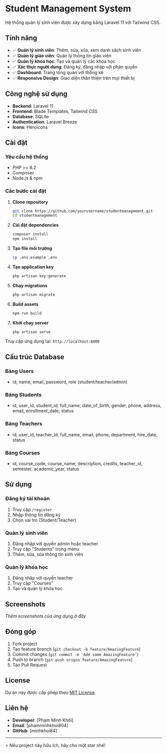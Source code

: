 # Student Management System

Hệ thống quản lý sinh viên được xây dựng bằng Laravel 11 với Tailwind CSS.

## Tính năng

- ✅ **Quản lý sinh viên**: Thêm, sửa, xóa, xem danh sách sinh viên
- ✅ **Quản lý giáo viên**: Quản lý thông tin giáo viên
- ✅ **Quản lý khóa học**: Tạo và quản lý các khóa học
- ✅ **Xác thực người dùng**: Đăng ký, đăng nhập với phân quyền
- ✅ **Dashboard**: Trang tổng quan với thống kê
- ✅ **Responsive Design**: Giao diện thân thiện trên mọi thiết bị

## Công nghệ sử dụng

- **Backend**: Laravel 11
- **Frontend**: Blade Templates, Tailwind CSS
- **Database**: SQLite
- **Authentication**: Laravel Breeze
- **Icons**: Heroicons

## Cài đặt

### Yêu cầu hệ thống
- PHP >= 8.2
- Composer
- Node.js & npm

### Các bước cài đặt

1. **Clone repository**
   ```bash
   git clone https://github.com/yourusername/studentmanagement.git
   cd studentmanagement
   ```

2. **Cài đặt dependencies**
   ```bash
   composer install
   npm install
   ```

3. **Tạo file môi trường**
   ```bash
   cp .env.example .env
   ```

4. **Tạo application key**
   ```bash
   php artisan key:generate
   ```

5. **Chạy migrations**
   ```bash
   php artisan migrate
   ```

6. **Build assets**
   ```bash
   npm run build
   ```

7. **Khởi chạy server**
   ```bash
   php artisan serve
   ```

Truy cập ứng dụng tại: `http://localhost:8000`

## Cấu trúc Database

### Bảng Users
- id, name, email, password, role (student/teacher/admin)

### Bảng Students
- id, user_id, student_id, full_name, date_of_birth, gender, phone, address, email, enrollment_date, status

### Bảng Teachers
- id, user_id, teacher_id, full_name, email, phone, department, hire_date, status

### Bảng Courses
- id, course_code, course_name, description, credits, teacher_id, semester, academic_year, status

## Sử dụng

### Đăng ký tài khoản
1. Truy cập `/register`
2. Nhập thông tin đăng ký
3. Chọn vai trò (Student/Teacher)

### Quản lý sinh viên
1. Đăng nhập với quyền admin hoặc teacher
2. Truy cập "Students" trong menu
3. Thêm, sửa, xóa thông tin sinh viên

### Quản lý khóa học
1. Đăng nhập với quyền teacher
2. Truy cập "Courses" 
3. Tạo và quản lý khóa học

## Screenshots

*Thêm screenshots của ứng dụng ở đây*

## Đóng góp

1. Fork project
2. Tạo feature branch (`git checkout -b feature/AmazingFeature`)
3. Commit changes (`git commit -m 'Add some AmazingFeature'`)
4. Push to branch (`git push origin feature/AmazingFeature`)
5. Tạo Pull Request

## License

Dự án này được cấp phép theo [MIT License](https://opensource.org/licenses/MIT).

## Liên hệ

- **Developer**: [Phạm Minh Khôi]
- **Email**: [phamminhkhoi804]
- **GitHub**: [minhkhoi84]

---

⭐ Nếu project này hữu ích, hãy cho một star nhé!
